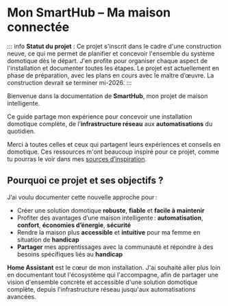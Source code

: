 # Mon SmartHub – Ma maison connectée

::: info
**Statut du projet** : Ce projet s'inscrit dans le cadre d'une construction neuve, ce qui me permet de planifier et concevoir l'ensemble du système domotique dès le départ. J'en profite pour organiser chaque aspect de l'installation et documenter toutes les étapes. Le projet est actuellement en phase de préparation, avec les plans en cours avec le maître d’œuvre. La construction devrait se terminer mi-2026.
:::

Bienvenue dans la documentation de **SmartHub**, mon projet de maison intelligente.

Ce guide partage mon expérience pour concevoir une installation domotique complète, de l’**infrastructure réseau** aux **automatisations** du quotidien.

Merci à toutes celles et ceux qui partagent leurs expériences et conseils en domotique. Ces ressources m'ont beaucoup inspiré pour ce projet, comme tu pourras le voir dans mes [sources d’inspiration](inspiration.md).

## Pourquoi ce projet et ses objectifs ?

J’ai voulu documenter cette nouvelle approche pour :

- Créer une solution domotique **robuste**, **fiable** et **facile à maintenir**
- Profiter des avantages d’une maison intelligente : **automatisation**, **confort**, **économies d’énergie**, **sécurité**
- Rendre la maison plus **accessible** et **intuitive** pour ma femme en situation de **handicap**
- **Partager** mes apprentissages avec la communauté et répondre à des besoins spécifiques liés au **handicap**

**Home Assistant** est le cœur de mon installation. J'ai souhaité aller plus loin en documentant tout l'écosystème qui l'accompagne, afin de partager une vision d'ensemble concrète et accessible d'une solution domotique complète, depuis l'infrastructure réseau jusqu'aux automatisations avancées.
